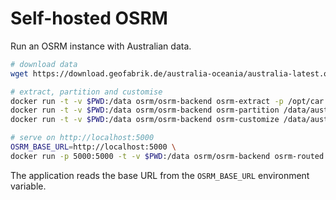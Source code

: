 # Self-hosted OSRM

Run an OSRM instance with Australian data.

```bash
# download data
wget https://download.geofabrik.de/australia-oceania/australia-latest.osm.pbf

# extract, partition and customise
docker run -t -v $PWD:/data osrm/osrm-backend osrm-extract -p /opt/car.lua /data/australia-latest.osm.pbf
docker run -t -v $PWD:/data osrm/osrm-backend osrm-partition /data/australia-latest.osrm
docker run -t -v $PWD:/data osrm/osrm-backend osrm-customize /data/australia-latest.osrm

# serve on http://localhost:5000
OSRM_BASE_URL=http://localhost:5000 \
docker run -p 5000:5000 -t -v $PWD:/data osrm/osrm-backend osrm-routed --algorithm mld /data/australia-latest.osrm
```

The application reads the base URL from the `OSRM_BASE_URL` environment variable.
